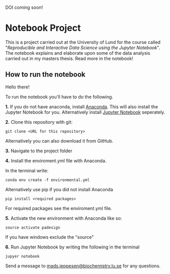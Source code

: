 DOI coming soon!

# Notebook Project

This is a project carried out at the University of Lund for the course called "*Reproducible and Interactive Data Science using the Jupyter Notebook*". The notebook explains and elaborate upon some of the data analysis carried out in my masters thesis. Read more in the notebook!


## How to run the notebook


Hello there!

To run the notebook you'll have to do the following. 

**1.** If you do not have anaconda, install [Anaconda](https://www.anaconda.com/). This will also install the Jupyter Notebook for you. Alternatively install [Jupyter Notebook](https://jupyter.org/install) seperately.

**2.** Clone this repository with git:

``git clone <URL for this repository>``

Alternatively you can also download it from GitHub.

**3.** Navigate to the project folder

**4.** Install the enviroment.yml file with Anaconda. 

In the terminal write:

``conda env create -f environmental.yml``

Alternatively use pip if you did not install Anaconda

``pip install <required packages>``

For required packages see the enviroment.yml file. 

**5.** Activate the new environment with Anaconda like so:

``source activate padesign``

If you have windows exclude the "source"

**6.** Run Jupyter Notebook by writing the following in the terminal

``jupyer notebook``

Send a message to mads.jeppesen@biochemistry.lu.se for any questions. 
